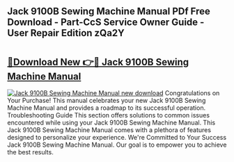 ## Jack 9100B Sewing Machine Manual PDf Free Download - Part-CcS Service Owner Guide - User Repair Edition zQa2Y

# <h2><a href="http://cf28660.oget.top/?id=Jack+9100B+Sewing+Machine+Manual">🔗Download New 👉🔴 Jack 9100B Sewing Machine Manual</a></h2>

[![Jack 9100B Sewing Machine Manual new download](https://i.imgur.com/5g1atiW.png)](http://cf28660.oget.top/?id=Jack+9100B+Sewing+Machine+Manual)
Congratulations on Your Purchase! This manual celebrates your new Jack 9100B Sewing Machine Manual and provides a roadmap to its successful operation. Troubleshooting Guide This section offers solutions to common issues encountered while using your Jack 9100B Sewing Machine Manual. This Jack 9100B Sewing Machine Manual comes with a plethora of features designed to personalize your experience. We're Committed to Your Success Jack 9100B Sewing Machine Manual. Our goal is to empower you to achieve the best results.
